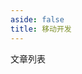 ```yaml
---
aside: false
title: 移动开发
---
```

<script setup>
import ArticleList from '../../.vitepress/theme/components/ArticleList.vue';
</script>

<style lang="scss" module>
.pagetitle {
  text-align: center;
  font-size: 2.5em;
  font-weight: bold;
  line-height: 2.5em;
  color: var(--vp-c-indigo-1);
}
</style>
<section :class="$style.pagetitle">文章列表</section>
<ArticleList></ArticleList>
